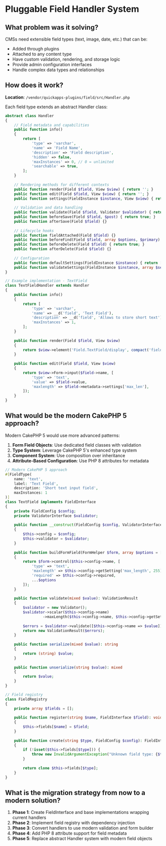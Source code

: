 # Pluggable Field Handler System

## What problem was it solving?

CMSs need extensible field types (text, image, date, etc.) that can be:
- Added through plugins
- Attached to any content type
- Have custom validation, rendering, and storage logic
- Provide admin configuration interfaces
- Handle complex data types and relationships

## How does it work?

**Location**: `/vendor/quickapps-plugins/field/src/Handler.php`

Each field type extends an abstract Handler class:

```php
abstract class Handler
{
    // Field metadata and capabilities
    public function info()
    {
        return [
            'type' => 'varchar',
            'name' => 'Field Name',
            'description' => 'Field description',
            'hidden' => false,
            'maxInstances' => 0, // 0 = unlimited
            'searchable' => true,
        ];
    }
    
    // Rendering methods for different contexts
    public function render(Field $field, View $view) { return ''; }
    public function edit(Field $field, View $view) { return ''; }
    public function settings(FieldInstance $instance, View $view) { return ''; }
    
    // Validation and data handling
    public function validate(Field $field, Validator $validator) { return true; }
    public function beforeSave(Field $field, $post) { return true; }
    public function afterSave(Field $field) {}
    
    // Lifecycle hooks
    public function fieldAttached(Field $field) {}
    public function beforeFind(Field $field, array $options, $primary) { return true; }
    public function beforeDelete(Field $field) { return true; }
    public function afterDelete(Field $field) {}
    
    // Configuration
    public function defaultSettings(FieldInstance $instance) { return []; }
    public function validateSettings(FieldInstance $instance, array $settings, Validator $validator) {}
}

// Example implementation - TextField
class TextFieldHandler extends Handler
{
    public function info()
    {
        return [
            'type' => 'varchar',
            'name' => __d('field', 'Text Field'),
            'description' => __d('field', 'Allows to store short text'),
            'maxInstances' => 1,
        ];
    }
    
    public function render(Field $field, View $view)
    {
        return $view->element('Field.TextField/display', compact('field'));
    }
    
    public function edit(Field $field, View $view)
    {
        return $view->Form->input($field->name, [
            'type' => 'text',
            'value' => $field->value,
            'maxlength' => $field->metadata->settings['max_len'],
        ]);
    }
}
```

## What would be the modern CakePHP 5 approach?

Modern CakePHP 5 would use more advanced patterns:

1. **Form Field Objects**: Use dedicated field classes with validation
2. **Type System**: Leverage CakePHP 5's enhanced type system
3. **Component System**: Use composition over inheritance
4. **Attribute-Based Configuration**: Use PHP 8 attributes for metadata

```php
// Modern CakePHP 5 approach
#[FieldType(
    name: 'text',
    label: 'Text Field',
    description: 'Short text input field',
    maxInstances: 1
)]
class TextField implements FieldInterface
{
    private FieldConfig $config;
    private ValidatorInterface $validator;
    
    public function __construct(FieldConfig $config, ValidatorInterface $validator)
    {
        $this->config = $config;
        $this->validator = $validator;
    }
    
    public function buildFormField(FormHelper $form, array $options = []): string
    {
        return $form->control($this->config->name, [
            'type' => 'text',
            'maxlength' => $this->config->getSetting('max_length', 255),
            'required' => $this->config->required,
            ...$options
        ]);
    }
    
    public function validate(mixed $value): ValidationResult
    {
        $validator = new Validator();
        $validator->scalar($this->config->name)
                 ->maxLength($this->config->name, $this->config->getSetting('max_length', 255));
                 
        $errors = $validator->validate([$this->config->name => $value]);
        return new ValidationResult($errors);
    }
    
    public function serialize(mixed $value): string
    {
        return (string) $value;
    }
    
    public function unserialize(string $value): mixed
    {
        return $value;
    }
}

// Field registry
class FieldRegistry
{
    private array $fields = [];
    
    public function register(string $name, FieldInterface $field): void
    {
        $this->fields[$name] = $field;
    }
    
    public function create(string $type, FieldConfig $config): FieldInterface
    {
        if (!isset($this->fields[$type])) {
            throw new InvalidArgumentException("Unknown field type: {$type}");
        }
        
        return clone $this->fields[$type];
    }
}
```

## What is the migration strategy from now to a modern solution?

1. **Phase 1**: Create FieldInterface and base implementations wrapping current handlers
2. **Phase 2**: Implement field registry with dependency injection
3. **Phase 3**: Convert handlers to use modern validation and form builder
4. **Phase 4**: Add PHP 8 attribute support for field metadata
5. **Phase 5**: Replace abstract Handler system with modern field objects